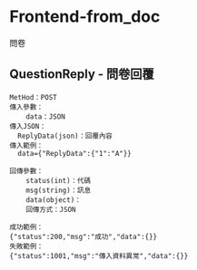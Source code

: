 # Frontend-from_doc
問卷

## QuestionReply - 問卷回覆
```
MetHod：POST
傳入參數：
	data：JSON
傳入JSON：
  ReplyData(json)：回覆內容
傳入範例：
  data={"ReplyData":{"1":"A"}}
```

```
回傳參數：
	status(int)：代碼
	msg(string)：訊息
	data(object)：
	回傳方式：JSON
```

```
成功範例：
{"status":200,"msg":"成功","data":{}}
失敗範例：
{"status":1001,"msg":"傳入資料異常","data":{}}
```
